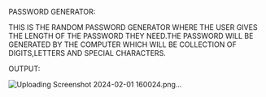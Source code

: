 PASSWORD GENERATOR:

THIS IS THE RANDOM PASSWORD GENERATOR WHERE THE USER GIVES THE LENGTH OF THE PASSWORD THEY NEED.THE PASSWORD WILL BE GENERATED BY THE COMPUTER WHICH WILL BE COLLECTION OF DIGITS,LETTERS AND SPECIAL CHARACTERS.

OUTPUT:

![Uploading Screenshot 2024-02-01 160024.png…]()
